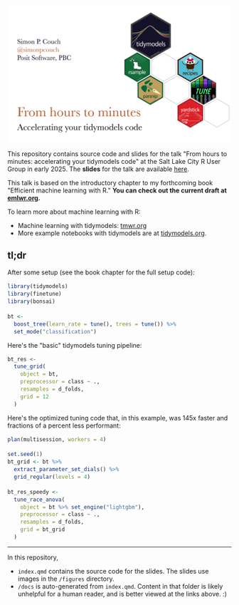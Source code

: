 ![A poster displaying the talk title, "Efficient machine learning," as well as my name and website [simonpcouch.com](https://simonpcouch.com). Beside the text is a set of six hexagonal logos, showing hex stickers for selected tidymodels packages.](figures/hero.png)

This repository contains source code and slides for the talk "From hours to minutes: accelerating your tidymodels code" at the Salt Lake City R User Group in early 2025. The **slides** for the talk are available [here](https://simonpcouch.github.io/slc-rug-25).

This talk is based on the introductory chapter to my forthcoming book "Efficient machine learning with R." **You can check out the current draft at [emlwr.org](https://emlwr.org).**

To learn more about machine learning with R:

-   Machine learning with tidymodels: [tmwr.org](https://tmwr.org)
-   More example notebooks with tidymodels are at [tidymodels.org](https://tidymodels.org).

## tl;dr

After some setup (see the book chapter for the full setup code):

``` r
library(tidymodels)
library(finetune)
library(bonsai)

bt <- 
  boost_tree(learn_rate = tune(), trees = tune()) %>%
  set_mode("classification")
```

Here's the "basic" tidymodels tuning pipeline:

``` r
bt_res <-
  tune_grid(
    object = bt,
    preprocessor = class ~ .,
    resamples = d_folds,
    grid = 12
  )
```

Here's the optimized tuning code that, in this example, was 145x faster and fractions of a percent less performant:

``` r
plan(multisession, workers = 4)

set.seed(1)
bt_grid <- bt %>%
  extract_parameter_set_dials() %>% 
  grid_regular(levels = 4)

bt_res_speedy <-
  tune_race_anova(
    object = bt %>% set_engine("lightgbm"),
    preprocessor = class ~ .,
    resamples = d_folds,
    grid = bt_grid
  )
```

------------------------------------------------------------------------

In this repository,

-   `index.qmd` contains the source code for the slides. The slides use images in the `/figures` directory.
-   `/docs` is auto-generated from `index.qmd`. Content in that folder is likely unhelpful for a human reader, and is better viewed at the links above. :)
